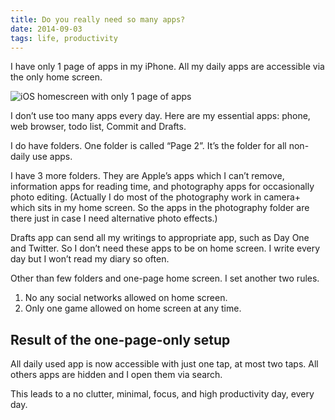 ```yaml
---
title: Do you really need so many apps?
date: 2014-09-03
tags: life, productivity
---
```


I have only 1 page of apps in my iPhone. All my daily apps are accessible via the only home screen.

![iOS homescreen with only 1 page of apps](thoughts/one-page-ios-homescreen.png)

I don’t use too many apps every day. Here are my essential apps: phone, web browser, todo list, Commit and Drafts.

I do have folders. One folder is called “Page 2”. It’s the folder for all non-daily use apps.

I have 3 more folders. They are Apple’s apps which I can’t remove, information apps for reading time, and photography apps for occasionally photo editing. (Actually I do most of the photography work in camera+ which sits in my home screen. So the apps in the photography folder are there just in case I need alternative photo effects.)

Drafts app can send all my writings to appropriate app, such as Day One and Twitter. So I don’t need these apps to be on home screen. I write every day but I won’t read my diary so often.

Other than few folders and one-page home screen. I set another two rules.

1. No any social networks allowed on home screen.
2. Only one game allowed on home screen at any time.

## Result of the one-page-only setup

All daily used app is now accessible with just one tap, at most two taps. All others apps are hidden and I open them via search.

This leads to a no clutter, minimal, focus, and high productivity day, every day.

